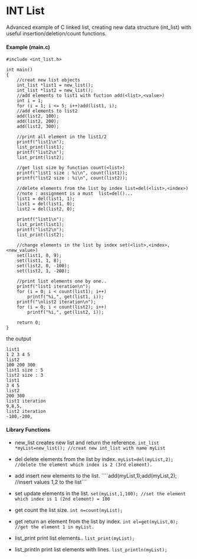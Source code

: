 # INT List
Advanced example of C linked list, creating new  data structure (int_list) with useful insertion/deletion/count functions.

#### Example (main.c)

```
#include <int_list.h>

int main()
{
    //creat new list objects
    int_list *list1 = new_list();
    int_list *list2 = new_list();
    //add elements to list1 with fuction add(<list>,<value>)
    int i = 1;
    for (i = 1; i <= 5; i++)add(list1, i);
    //add elements to list2
    add(list2, 100);
    add(list2, 200);
    add(list2, 300);

    //print all element in the list1/2
    printf("list1\n");
    list_print(list1);
    printf("list2\n");
    list_print(list2);

    //get list size by function count(<list>)
    printf("list1 size : %i\n", count(list1));
    printf("list2 size : %i\n", count(list2));

    //delete elements from the list by index list=del(<list>,<index>)
    //note : assignment is a must  list=del()...
    list1 = del(list1, 1);
    list1 = del(list1, 0);
    list2 = del(list2, 0);

    printf("list1\n");
    list_print(list1);
    printf("list2\n");
    list_print(list2);

    //change elements in the list by index set(<list>,<index>,<new_value>)
    set(list1, 0, 9);
    set(list1, 1, 8);
    set(list2, 0, -100);
    set(list2, 1, -200);

    //print list elements one by one..
    printf("list1 iteration\n");
    for (i = 0; i < count(list1); i++)
        printf("%i,", get(list1, i));
    printf("\nlist2 iteration\n");
    for (i = 0; i < count(list2); i++)
        printf("%i,", get(list2, i));

    return 0;
}
```
the output
```
list1
1 2 3 4 5
list2
100 200 300
list1 size : 5
list2 size : 3
list1
3 4 5
list2
200 300
list1 iteration
9,8,5,
list2 iteration
-100,-200,
```

#### Library Functions

- new_list
creates new list and return the reference.
```int_list *myList=new_list(); //creat new int_list with name myList```

- del
delete elements from the list by index.
```myList=del(myList,2); //delete the element which index is 2 (3rd element).```

- add
insert new elements to the list.
````add(myList,1);add(myList,2); //insert values 1,2 to the list```

- set
update elements in the list.
```set(myList,1,100); //set the element which index is 1 (2nd element) = 100```

- get
count the list size.
```int n=count(myList);```

- get
return an element from the list by index.
```int el=get(myList,0); //get the element 1 in myList.```

- list_print
print list elements..
```list_print(myList);```

- list_println
print list elements with lines.
```list_println(myList);```
